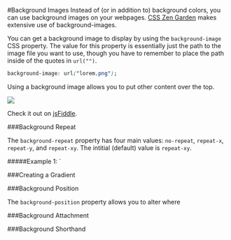 #Background Images
Instead of (or in addition to) background colors, you can use background images on your webpages. [CSS Zen Garden](http://www.csszengarden.com/) makes extensive use of background-images.

You can get a background image to display by using the `background-image` CSS property. The value for this property is essentially just the path to the image file you want to use, though you have to remember to place the path inside of the quotes in `url("")`.

```css
background-image: url("lorem.png");
```

Using a background image allows you to put other content over the top.

![](http://christensenacademy.org/modules/css-layouts/textpages/background-image-example.png)

Check it out on [jsFiddle](http://jsfiddle.net/cameron89/6nNsJ/).

###Background Repeat

The `background-repeat` property has four main values: `no-repeat`, `repeat-x`, `repeat-y`, and `repeat-xy`. The intitial (default) value is `repeat-xy`.

#####Example 1: `

###Creating a Gradient

###Background Position

The `background-position` property allows you to alter where

###Background Attachment

###Background Shorthand
